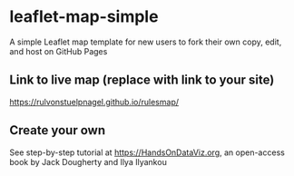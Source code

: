 # leaflet-map-simple
A simple Leaflet map template for new users to fork their own copy, edit, and host on GitHub Pages

## Link to live map (replace with link to your site)
https://rulvonstuelpnagel.github.io/rulesmap/

## Create your own
See step-by-step tutorial at https://HandsOnDataViz.org, an open-access book by Jack Dougherty and Ilya Ilyankou
